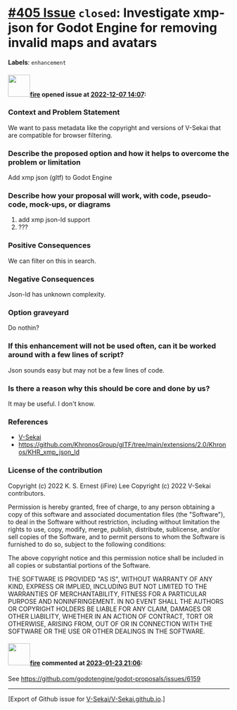 # [\#405 Issue](https://github.com/V-Sekai/V-Sekai.github.io/issues/405) `closed`: Investigate xmp-json for Godot Engine for removing invalid maps and avatars
**Labels**: `enhancement`


#### <img src="https://avatars.githubusercontent.com/u/32321?u=c2e06a3d2b49a467aa907e54aa259516440267cc&v=4" width="50">[fire](https://github.com/fire) opened issue at [2022-12-07 14:07](https://github.com/V-Sekai/V-Sekai.github.io/issues/405):

### Context and Problem Statement

We want to pass metadata like the copyright and versions of V-Sekai that are compatible for browser filtering.

### Describe the proposed option and how it helps to overcome the problem or limitation

Add xmp json (gltf) to Godot Engine

### Describe how your proposal will work, with code, pseudo-code, mock-ups, or diagrams

1. add xmp json-ld support
2. ???

### Positive Consequences

We can filter on this in search.

### Negative Consequences

Json-ld has unknown complexity.

### Option graveyard

Do nothin?

### If this enhancement will not be used often, can it be worked around with a few lines of script?

Json sounds easy but may not be a few lines of code.

### Is there a reason why this should be core and done by us?

It may be useful. I don't know.

### References

- [V-Sekai](https://v-sekai.org/)
- https://github.com/KhronosGroup/glTF/tree/main/extensions/2.0/Khronos/KHR_xmp_json_ld


### License of the contribution
Copyright (c) 2022 K. S. Ernest (iFire) Lee
Copyright (c) 2022 V-Sekai contributors.

Permission is hereby granted, free of charge, to any person obtaining a copy of this software and associated documentation files (the "Software"), to deal in the Software without restriction, including without limitation the rights to use, copy, modify, merge, publish, distribute, sublicense, and/or sell copies of the Software, and to permit persons to whom the Software is furnished to do so, subject to the following conditions:

The above copyright notice and this permission notice shall be included in all copies or substantial portions of the Software.

THE SOFTWARE IS PROVIDED "AS IS", WITHOUT WARRANTY OF ANY KIND, EXPRESS OR IMPLIED, INCLUDING BUT NOT LIMITED TO THE WARRANTIES OF MERCHANTABILITY, FITNESS FOR A PARTICULAR PURPOSE AND NONINFRINGEMENT. IN NO EVENT SHALL THE AUTHORS OR COPYRIGHT HOLDERS BE LIABLE FOR ANY CLAIM, DAMAGES OR OTHER LIABILITY, WHETHER IN AN ACTION OF CONTRACT, TORT OR OTHERWISE, ARISING FROM, OUT OF OR IN CONNECTION WITH THE SOFTWARE OR THE USE OR OTHER DEALINGS IN THE SOFTWARE.


#### <img src="https://avatars.githubusercontent.com/u/32321?u=c2e06a3d2b49a467aa907e54aa259516440267cc&v=4" width="50">[fire](https://github.com/fire) commented at [2023-01-23 21:06](https://github.com/V-Sekai/V-Sekai.github.io/issues/405#issuecomment-1400978278):

See https://github.com/godotengine/godot-proposals/issues/6159


-------------------------------------------------------------------------------



[Export of Github issue for [V-Sekai/V-Sekai.github.io](https://github.com/V-Sekai/V-Sekai.github.io).]

